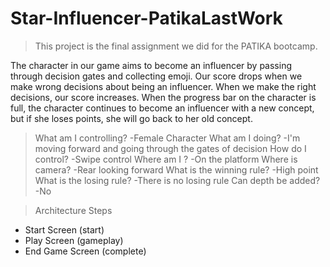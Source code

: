 # Star-Influencer-PatikaLastWork
 
> This project is the final assignment we did for the PATIKA bootcamp.

The character in our game aims to become an influencer by passing through decision gates and collecting emoji. Our score drops when we make wrong decisions about being an influencer. When we make the right decisions, our score increases. When the progress bar on the character is full, the character continues to become an influencer with a new concept, but if she loses points, she will go back to her old concept.

>What am I controlling?
 -Female Character
>What am I doing?
 -I'm moving forward and going through the gates of decision
>How do I control?
 -Swipe control
>Where am I ? 
 -On the platform
>Where is camera?
 -Rear looking forward
>What is the winning rule?
 -High point
>What is the losing rule?
 -There is no losing rule
>Can depth be added?
 -No

>Architecture Steps
  - Start Screen (start)
  - Play Screen (gameplay)
  - End Game Screen (complete)
